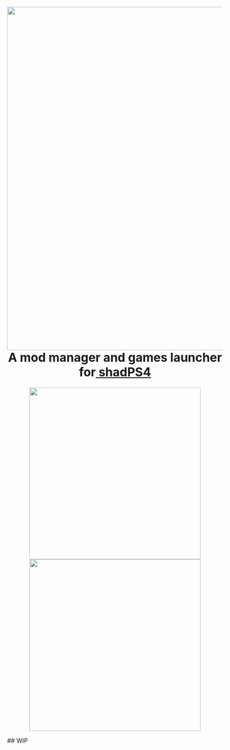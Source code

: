 <h1 align="center">
  <br>
  <a href="https://github.com/sindre-gangeskar/shadps4-mm"><img src="https://github.com/sindre-gangeskar/shadps4-mm/blob/master/.github/shadps4-alchemist.jpg" width="800"></a>
  <br>
  <span>
    <b>A mod manager and games launcher for</b><a href="https://github.com/shadps4-emu/shadPS4"> shadPS4</a>
  </span>
 
  <br>
</h1>


<p align="center">
  <img src="https://github.com/sindre-gangeskar/shadps4-mm/blob/master/documents/screenshots/library.png" width="400">
  <img src="https://github.com/sindre-gangeskar/shadps4-mm/blob/master/documents/screenshots/game-settings.png" width="400">
</p>
## WIP
